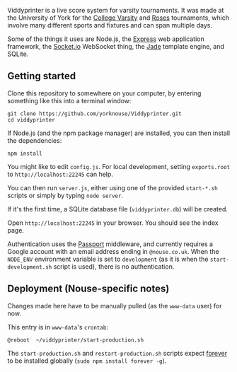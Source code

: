 Viddyprinter is a live score system for varsity tournaments. It was made at the University of York for the [College Varsity](http://www.nouse.co.uk/2014/03/02/college-varsity-live/) and [Roses](http://www.nouse.co.uk/sport/roses/) tournaments, which involve many different sports and fixtures and can span multiple days.

Some of the things it uses are Node.js, the [Express](http://expressjs.com/3x/api.html) web application framework, the [Socket.io](http://socket.io/) WebSocket thing, the [Jade](http://jade-lang.com/) template engine, and SQLite.

## Getting started

Clone this repository to somewhere on your computer, by entering something like this into a terminal window:

    git clone https://github.com/yorknouse/Viddyprinter.git
    cd viddyprinter

If Node.js (and the npm package manager) are installed, you can then install the dependencies:

    npm install

You might like to edit `config.js`. For local development, setting `exports.root` to `http://localhost:22245` can help.

You can then run `server.js`, either using one of the provided `start-*.sh` scripts or simply by typing `node server`.

If it's the first time, a SQLite database file (`viddyprinter.db`) will be created.

Open `http://localhost:22245` in your browser. You should see the index page.

Authentication uses the [Passport](http://passportjs.org/) middleware, and currently requires a Google account with an email address ending in `@nouse.co.uk`.
When the `NODE_ENV` environment variable is set to `development` (as it is when the `start-development.sh` script is used), there is no authentication.

## Deployment (Nouse-specific notes)

Changes made here have to be manually pulled (as the `www-data` user) for now.

This entry is in `www-data`'s `crontab`:

    @reboot  ~/viddyprinter/start-production.sh

The `start-production.sh` and `restart-production.sh` scripts expect [forever](https://github.com/foreverjs/forever) to be installed globally (`sudo npm install forever -g`).
